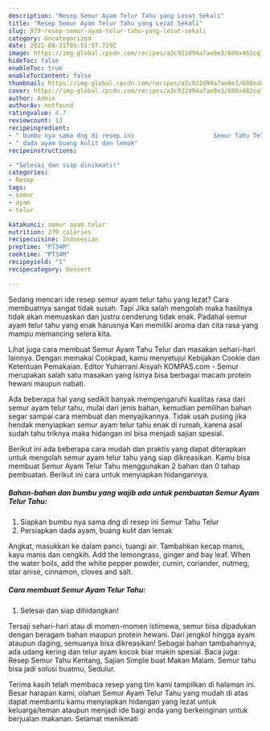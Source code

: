 ```yaml
---
description: "Resep Semur Ayam Telur Tahu yang Lezat Sekali"
title: "Resep Semur Ayam Telur Tahu yang Lezat Sekali"
slug: 979-resep-semur-ayam-telur-tahu-yang-lezat-sekali
category: Uncategorized
date: 2022-08-31T05:55:57.729Z
image: https://img-global.cpcdn.com/recipes/a3c922d94a7ae0e3/680x482cq70/semur-ayam-telur-tahu-foto-resep-utama.jpg
hideToc: false
enableToc: true
enableTocContent: false
thumbnail: https://img-global.cpcdn.com/recipes/a3c922d94a7ae0e3/680x482cq70/semur-ayam-telur-tahu-foto-resep-utama.jpg
cover: https://img-global.cpcdn.com/recipes/a3c922d94a7ae0e3/680x482cq70/semur-ayam-telur-tahu-foto-resep-utama.jpg
author: Admin
authorAv: notfound
ratingvalue: 4.7
reviewcount: 13
recipeingredient:
- " bumbu nya sama dng di resep ini                      Semur Tahu Telur"
- " dada ayam buang kulit dan lemak"
recipeinstructions:

- "Selesai dan siap dinikmati!"
categories:
- Resep
tags:
- semur
- ayam
- telur

katakunci: semur ayam telur 
nutrition: 279 calories
recipecuisine: Indonesian
preptime: "PT34M"
cooktime: "PT34M"
recipeyield: "1"
recipecategory: Dessert

---
```



Sedang mencari ide resep semur ayam telur tahu yang lezat? Cara membuatnya sangat tidak susah. Tapi Jika salah mengolah maka hasilnya tidak akan memuaskan dan justru cenderung tidak enak. Padahal semur ayam telur tahu yang enak harusnya Kan memiliki aroma dan cita rasa yang mampu memancing selera kita.


Lihat juga cara membuat Semur Ayam Tahu Telur dan masakan sehari-hari lainnya. Dengan memakai Cookpad, kamu menyetujui Kebijakan Cookie dan Ketentuan Pemakaian. Editor Yuharrani Aisyah KOMPAS.com - Semur merupakan salah satu masakan yang isinya bisa berbagai macam protein hewani maupun nabati.

Ada beberapa hal yang sedikit banyak mempengaruhi kualitas rasa dari semur ayam telur tahu, mulai dari jenis bahan, kemudian pemilihan bahan segar sampai cara membuat dan menyajikannya. Tidak usah pusing jika hendak menyiapkan semur ayam telur tahu enak di rumah, karena asal sudah tahu triknya maka hidangan ini bisa menjadi sajian spesial.


Berikut ini ada beberapa cara mudah dan praktis yang dapat diterapkan untuk mengolah semur ayam telur tahu yang siap dikreasikan. Kamu bisa membuat Semur Ayam Telur Tahu menggunakan 2 bahan dan 0 tahap pembuatan. Berikut ini cara untuk menyiapkan hidangannya.

<!--inarticleads1-->

##### Bahan-bahan dan bumbu yang wajib ada untuk pembuatan Semur Ayam Telur Tahu:

1. Siapkan  bumbu nya sama dng di resep ini                      Semur Tahu Telur
1. Persiapkan  dada ayam, buang kulit dan lemak


Angkat, masukkan ke dalam panci, tuangi air. Tambahkan kecap manis, kayu manis dan cengkih. Add the lemongrass, ginger and bay leaf. When the water boils, add the white pepper powder, cumin, coriander, nutmeg, star anise, cinnamon, cloves and salt. 

<!--inarticleads2-->

##### Cara membuat Semur Ayam Telur Tahu:


1. Selesai dan siap dihidangkan!

Tersaji sehari-hari atau di momen-momen istimewa, semur bisa dipadukan dengan beragam bahan maupun protein hewani. Dari jengkol hingga ayam ataupun daging, semuanya bisa dikreasikan! Sebagai bahan tambahannya, ada udang kering dan telur ayam kocok biar makin spesial. Baca juga: Resep Semur Tahu Kentang, Sajian Simple buat Makan Malam. Semur tahu bisa jadi solusi buatmu, Sedulur. 

Terima kasih telah membaca resep yang tim kami tampilkan di halaman ini. Besar harapan kami, olahan Semur Ayam Telur Tahu yang mudah di atas dapat membantu kamu menyiapkan hidangan yang lezat untuk keluarga/teman ataupun menjadi ide bagi anda yang berkeinginan untuk berjualan makanan. Selamat menikmati
